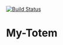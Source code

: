 [![Build Status](https://dev.azure.com/kshaub-projects/My-Totem/_apis/build/status/My-Totem-CI?branchName=master)](https://dev.azure.com/kshaub-projects/My-Totem/_build/latest?definitionId=15&branchName=master)
# My-Totem
